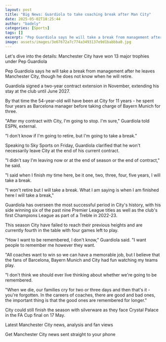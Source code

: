 ```yaml
---
layout: post
title: "Big News: Guardiola to take coaching break after Man City"
date: 2025-05-02T18:25:44
author: "badely"
categories: [Sports]
tags: []
excerpt: "Pep Guardiola says he will take a break from management after he leaves Manchester City, though he does not know when he will retire."
image: assets/images/3e67672a7c774a3493137e9d1babbba0.jpg
---
```


Let's dive into the details: Manchester City have won 13 major trophies under Pep Guardiola

Pep Guardiola says he will take a break from management after he leaves Manchester City, though he does not know when he will retire.

Guardiola signed a two-year contract extension in November, extending his stay at the club until June 2027.

By that time the 54-year-old will have been at City for 11 years - he spent four years as Barcelona manager before taking charge of Bayern Munich for three.

"After my contract with City, I'm going to stop. I'm sure," Guardiola told ESPN, external.

"I don't know if I'm going to retire, but I'm going to take a break."

Speaking to Sky Sports on Friday, Guardiola clarified that he won't necessarily leave City at the end of his current contract.

"I didn't say I'm leaving now or at the end of season or the end of contract," he said.

"I said when I finish my time here, be it one, two, three, four, five years, I will take a break. 

"I won't retire but I will take a break. What I am saying is when I am finished here I will take a break,"

Guardiola has overseen the most successful period in City's history, with his side winning six of the past nine Premier League titles as well as the club's first Champions League as part of a Treble in 2022-23.

This season City have failed to reach their previous heights and are currently fourth in the table with four games left to play.

"How I want to be remembered, I don't know," Guardiola said. "I want people to remember me however they want.

"All coaches want to win so we can have a memorable job, but I believe that the fans of Barcelona, Bayern Munich and City had fun watching my teams play. 

"I don't think we should ever live thinking about whether we're going to be remembered.

"When we die, our families cry for two or three days and then that's it - you're forgotten. In the careers of coaches, there are good and bad ones, the important thing is that the good ones are remembered for longer."

City could still finish the season with silverware as they face Crystal Palace in the FA Cup final on 17 May.

Latest Manchester City news, analysis and fan views

Get Manchester City news sent straight to your phone

